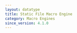 ```yaml
---
layout: datatype
title: Static File Macro Engine
category: Macro Engines
since_version: 4.1.0
---
```


